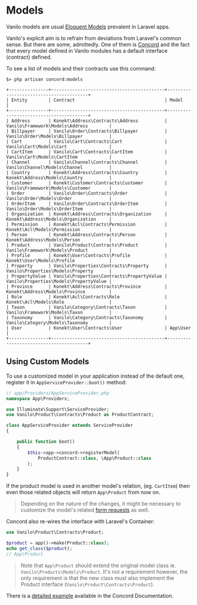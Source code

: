 # Models

Vanilo models are usual
[Eloquent Models](https://laravel.com/docs/5.7/eloquent) prevalent in
Laravel apps.

Vanilo's explicit aim is to refrain from deviations from Laravel's
common sense. But there are some, admittedly. One of them is
[Concord](concord.md) and the fact that every model defined in Vanilo
modules has a default interface (contract) defined.

To see a list of models and their contracts use this command:

```
$> php artisan concord:models

+---------------+-------------------------------------------+----------------------------------------+
| Entity        | Contract                                  | Model                                  |
+---------------+-------------------------------------------+----------------------------------------+
| Address       | Konekt\Address\Contracts\Address          | Vanilo\Framework\Models\Address        |
| Billpayer     | Vanilo\Order\Contracts\Billpayer          | Vanilo\Order\Models\Billpayer          |
| Cart          | Vanilo\Cart\Contracts\Cart                | Vanilo\Cart\Models\Cart                |
| CartItem      | Vanilo\Cart\Contracts\CartItem            | Vanilo\Cart\Models\CartItem            |
| Channel       | Vanilo\Channel\Contracts\Channel          | Vanilo\Channel\Models\Channel          |
| Country       | Konekt\Address\Contracts\Country          | Konekt\Address\Models\Country          |
| Customer      | Konekt\Customer\Contracts\Customer        | Vanilo\Framework\Models\Customer       |
| Order         | Vanilo\Order\Contracts\Order              | Vanilo\Order\Models\Order              |
| OrderItem     | Vanilo\Order\Contracts\OrderItem          | Vanilo\Order\Models\OrderItem          |
| Organization  | Konekt\Address\Contracts\Organization     | Konekt\Address\Models\Organization     |
| Permission    | Konekt\Acl\Contracts\Permission           | Konekt\Acl\Models\Permission           |
| Person        | Konekt\Address\Contracts\Person           | Konekt\Address\Models\Person           |
| Product       | Vanilo\Product\Contracts\Product          | Vanilo\Framework\Models\Product        |
| Profile       | Konekt\User\Contracts\Profile             | Konekt\User\Models\Profile             |
| Property      | Vanilo\Properties\Contracts\Property      | Vanilo\Properties\Models\Property      |
| PropertyValue | Vanilo\Properties\Contracts\PropertyValue | Vanilo\Properties\Models\PropertyValue |
| Province      | Konekt\Address\Contracts\Province         | Konekt\Address\Models\Province         |
| Role          | Konekt\Acl\Contracts\Role                 | Konekt\Acl\Models\Role                 |
| Taxon         | Vanilo\Category\Contracts\Taxon           | Vanilo\Framework\Models\Taxon          |
| Taxonomy      | Vanilo\Category\Contracts\Taxonomy        | Vanilo\Category\Models\Taxonomy        |
| User          | Konekt\User\Contracts\User                | App\User                               |
+---------------+-------------------------------------------+----------------------------------------+
```

## Using Custom Models

To use a customized model in your application instead of the default one,
register it in `AppServiceProvider::boot()` method:

```php
// app/Providers/AppServiceProvider.php
namespace App\Providers;

use Illuminate\Support\ServiceProvider;
use Vanilo\Product\Contracts\Product as ProductContract;

class AppServiceProvider extends ServiceProvider
{

    public function boot()
    {
        $this->app->concord->registerModel(
            ProductContract::class, \App\Product::class
        );
    }
}
```

If the product model is used in another model's relation, (eg.
`CartItem`) then even those related objects will return `App\Product`
from now on.

> Depending on the nature of the changes, it might be necessary to
> customize the model's related [form requests](form-requests.md) as well.

Concord also re-wires the interface with Laravel's Container:

```php
use Vanilo\Product\Contracts\Product;

$product = app()->make(Product::class);
echo get_class($product);
// App\Product
```

> Note that `App\Product` should extend the original model class ie.
> `Vanilo\Products\Models\Product`. It's not a requirement however, the
> only requirement is that the new class must also implement the Product
> interface (`Vanilo\Product\Contracts\Product`).

There is a
[detailed example](https://artkonekt.github.io/concord/#/models?id=detailed-example)
available in the Concord Documentation.
